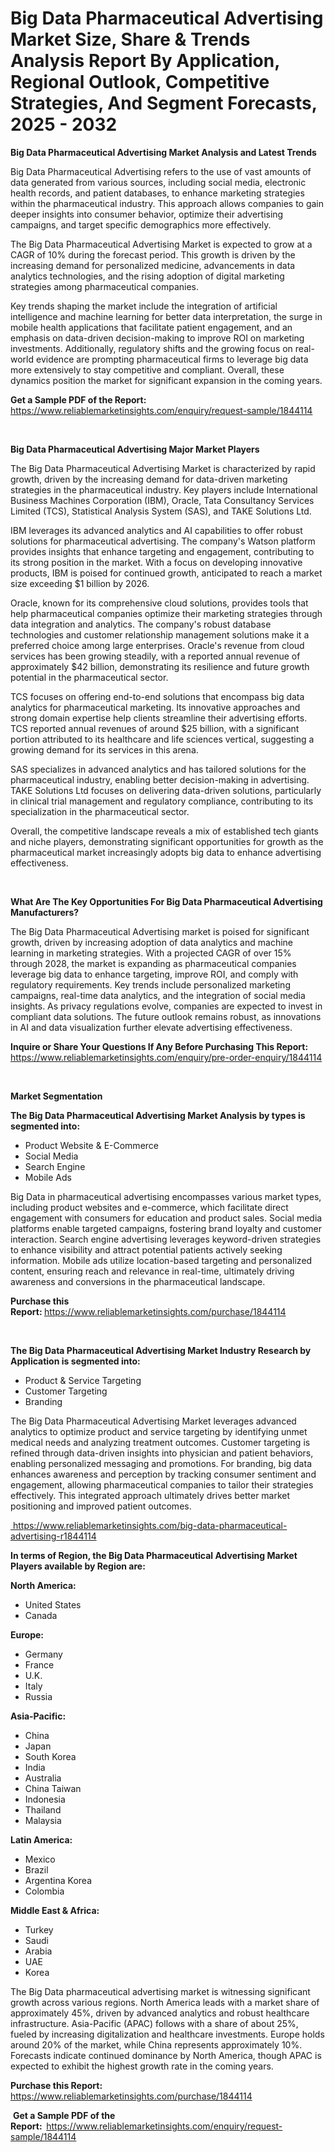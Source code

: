 <p><h1>Big Data Pharmaceutical Advertising Market Size, Share & Trends Analysis Report By Application, Regional Outlook, Competitive Strategies, And Segment Forecasts, 2025 - 2032</h1></p><p><strong>Big Data Pharmaceutical Advertising Market Analysis and Latest Trends</strong></p>
<p><p>Big Data Pharmaceutical Advertising refers to the use of vast amounts of data generated from various sources, including social media, electronic health records, and patient databases, to enhance marketing strategies within the pharmaceutical industry. This approach allows companies to gain deeper insights into consumer behavior, optimize their advertising campaigns, and target specific demographics more effectively.</p><p>The Big Data Pharmaceutical Advertising Market is expected to grow at a CAGR of 10% during the forecast period. This growth is driven by the increasing demand for personalized medicine, advancements in data analytics technologies, and the rising adoption of digital marketing strategies among pharmaceutical companies. </p><p>Key trends shaping the market include the integration of artificial intelligence and machine learning for better data interpretation, the surge in mobile health applications that facilitate patient engagement, and an emphasis on data-driven decision-making to improve ROI on marketing investments. Additionally, regulatory shifts and the growing focus on real-world evidence are prompting pharmaceutical firms to leverage big data more extensively to stay competitive and compliant. Overall, these dynamics position the market for significant expansion in the coming years.</p></p>
<p><strong>Get a Sample PDF of the Report:&nbsp;</strong> <a href="https://www.reliablemarketinsights.com/enquiry/request-sample/1844114?utm_campaign=3293&utm_medium=2&utm_source=Github&utm_content=ia&utm_term=13042025&utm_id=big-data-pharmaceutical-advertising">https://www.reliablemarketinsights.com/enquiry/request-sample/1844114</a></p>
<p>&nbsp;</p>
<p><strong>Big Data Pharmaceutical Advertising Major Market Players</strong></p>
<p><p>The Big Data Pharmaceutical Advertising Market is characterized by rapid growth, driven by the increasing demand for data-driven marketing strategies in the pharmaceutical industry. Key players include International Business Machines Corporation (IBM), Oracle, Tata Consultancy Services Limited (TCS), Statistical Analysis System (SAS), and TAKE Solutions Ltd.</p><p>IBM leverages its advanced analytics and AI capabilities to offer robust solutions for pharmaceutical advertising. The company's Watson platform provides insights that enhance targeting and engagement, contributing to its strong position in the market. With a focus on developing innovative products, IBM is poised for continued growth, anticipated to reach a market size exceeding $1 billion by 2026.</p><p>Oracle, known for its comprehensive cloud solutions, provides tools that help pharmaceutical companies optimize their marketing strategies through data integration and analytics. The company's robust database technologies and customer relationship management solutions make it a preferred choice among large enterprises. Oracle's revenue from cloud services has been growing steadily, with a reported annual revenue of approximately $42 billion, demonstrating its resilience and future growth potential in the pharmaceutical sector.</p><p>TCS focuses on offering end-to-end solutions that encompass big data analytics for pharmaceutical marketing. Its innovative approaches and strong domain expertise help clients streamline their advertising efforts. TCS reported annual revenues of around $25 billion, with a significant portion attributed to its healthcare and life sciences vertical, suggesting a growing demand for its services in this arena.</p><p>SAS specializes in advanced analytics and has tailored solutions for the pharmaceutical industry, enabling better decision-making in advertising. TAKE Solutions Ltd focuses on delivering data-driven solutions, particularly in clinical trial management and regulatory compliance, contributing to its specialization in the pharmaceutical sector.</p><p>Overall, the competitive landscape reveals a mix of established tech giants and niche players, demonstrating significant opportunities for growth as the pharmaceutical market increasingly adopts big data to enhance advertising effectiveness.</p></p>
<p>&nbsp;</p>
<p><strong>What Are The Key Opportunities For Big Data Pharmaceutical Advertising Manufacturers?</strong></p>
<p><p>The Big Data Pharmaceutical Advertising market is poised for significant growth, driven by increasing adoption of data analytics and machine learning in marketing strategies. With a projected CAGR of over 15% through 2028, the market is expanding as pharmaceutical companies leverage big data to enhance targeting, improve ROI, and comply with regulatory requirements. Key trends include personalized marketing campaigns, real-time data analytics, and the integration of social media insights. As privacy regulations evolve, companies are expected to invest in compliant data solutions. The future outlook remains robust, as innovations in AI and data visualization further elevate advertising effectiveness.</p></p>
<p><strong>Inquire or Share Your Questions If Any Before Purchasing This Report:</strong> <a href="https://www.reliablemarketinsights.com/enquiry/pre-order-enquiry/1844114?utm_campaign=3293&utm_medium=2&utm_source=Github&utm_content=ia&utm_term=13042025&utm_id=big-data-pharmaceutical-advertising">https://www.reliablemarketinsights.com/enquiry/pre-order-enquiry/1844114</a></p>
<p>&nbsp;</p>
<p><strong>Market Segmentation</strong></p>
<p><strong>The Big Data Pharmaceutical Advertising Market Analysis by types is segmented into:</strong></p>
<p><ul><li>Product Website & E-Commerce</li><li>Social Media</li><li>Search Engine</li><li>Mobile Ads</li></ul></p>
<p><p>Big Data in pharmaceutical advertising encompasses various market types, including product websites and e-commerce, which facilitate direct engagement with consumers for education and product sales. Social media platforms enable targeted campaigns, fostering brand loyalty and customer interaction. Search engine advertising leverages keyword-driven strategies to enhance visibility and attract potential patients actively seeking information. Mobile ads utilize location-based targeting and personalized content, ensuring reach and relevance in real-time, ultimately driving awareness and conversions in the pharmaceutical landscape.</p></p>
<p><strong>Purchase this Report:&nbsp;</strong><a href="https://www.reliablemarketinsights.com/purchase/1844114?utm_campaign=3293&utm_medium=2&utm_source=Github&utm_content=ia&utm_term=13042025&utm_id=big-data-pharmaceutical-advertising">https://www.reliablemarketinsights.com/purchase/1844114</a></p>
<p>&nbsp;</p>
<p><strong>The Big Data Pharmaceutical Advertising Market Industry Research by Application is segmented into:</strong></p>
<p><ul><li>Product & Service Targeting</li><li>Customer Targeting</li><li>Branding</li></ul></p>
<p><p>The Big Data Pharmaceutical Advertising Market leverages advanced analytics to optimize product and service targeting by identifying unmet medical needs and analyzing treatment outcomes. Customer targeting is refined through data-driven insights into physician and patient behaviors, enabling personalized messaging and promotions. For branding, big data enhances awareness and perception by tracking consumer sentiment and engagement, allowing pharmaceutical companies to tailor their strategies effectively. This integrated approach ultimately drives better market positioning and improved patient outcomes.</p></p>
<p><a href="https://www.reliablemarketinsights.com/big-data-pharmaceutical-advertising-r1844114?utm_campaign=3293&utm_medium=2&utm_source=Github&utm_content=ia&utm_term=13042025&utm_id=big-data-pharmaceutical-advertising">&nbsp;https://www.reliablemarketinsights.com/big-data-pharmaceutical-advertising-r1844114</a></p>
<p><strong>In terms of Region, the Big Data Pharmaceutical Advertising Market Players available by Region are:</strong></p>
<p>
    <p> <strong> North America: </strong>
        <ul>
            <li>United States</li>
            <li>Canada</li>
        </ul>
        </p> 
    <p> <strong> Europe: </strong>
        <ul>
            <li>Germany</li>
            <li>France</li>
            <li>U.K.</li>
            <li>Italy</li>
            <li>Russia</li>
        </ul>
        </p> 
    <p> <strong> Asia-Pacific: </strong>
        <ul>
            <li>China</li>
            <li>Japan</li>
            <li>South Korea</li>
            <li>India</li>
            <li>Australia</li>
            <li>China Taiwan</li>
            <li>Indonesia</li>
            <li>Thailand</li>
            <li>Malaysia</li>
        </ul>
        </p> 
    <p> <strong> Latin America: </strong>
        <ul>
            <li>Mexico</li>
            <li>Brazil</li>
            <li>Argentina Korea</li>
            <li>Colombia</li>
        </ul>
        </p> 
    <p> <strong> Middle East & Africa: </strong>
        <ul>
            <li>Turkey</li>
            <li>Saudi</li>
            <li>Arabia</li>
            <li>UAE</li>
            <li>Korea</li>
        </ul>
    </p>
    </p>
<p><p>The Big Data pharmaceutical advertising market is witnessing significant growth across various regions. North America leads with a market share of approximately 45%, driven by advanced analytics and robust healthcare infrastructure. Asia-Pacific (APAC) follows with a share of about 25%, fueled by increasing digitalization and healthcare investments. Europe holds around 20% of the market, while China represents approximately 10%. Forecasts indicate continued dominance by North America, though APAC is expected to exhibit the highest growth rate in the coming years.</p></p>
<p><strong>Purchase this Report: </strong><a href="https://www.reliablemarketinsights.com/purchase/1844114?utm_campaign=3293&utm_medium=2&utm_source=Github&utm_content=ia&utm_term=13042025&utm_id=big-data-pharmaceutical-advertising">https://www.reliablemarketinsights.com/purchase/1844114</a></p>
<p>&nbsp;<strong>Get a Sample PDF of the Report:&nbsp;&nbsp;</strong><a href="https://www.reliablemarketinsights.com/enquiry/request-sample/1844114?utm_campaign=3293&utm_medium=2&utm_source=Github&utm_content=ia&utm_term=13042025&utm_id=big-data-pharmaceutical-advertising">https://www.reliablemarketinsights.com/enquiry/request-sample/1844114</a></p>
<p><strong></strong></p>
<p><p></p><p></p><p></p></p>